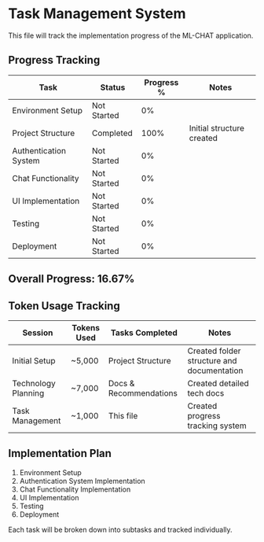 # Task Management System

This file will track the implementation progress of the ML-CHAT application.

## Progress Tracking

| Task | Status | Progress % | Notes |
|------|--------|------------|-------|
| Environment Setup | Not Started | 0% | |
| Project Structure | Completed | 100% | Initial structure created |
| Authentication System | Not Started | 0% | |
| Chat Functionality | Not Started | 0% | |
| UI Implementation | Not Started | 0% | |
| Testing | Not Started | 0% | |
| Deployment | Not Started | 0% | |

## Overall Progress: 16.67%

## Token Usage Tracking

| Session | Tokens Used | Tasks Completed | Notes |
|---------|-------------|-----------------|-------|
| Initial Setup | ~5,000 | Project Structure | Created folder structure and documentation |
| Technology Planning | ~7,000 | Docs & Recommendations | Created detailed tech docs |
| Task Management | ~1,000 | This file | Created progress tracking system | 

## Implementation Plan

1. Environment Setup
2. Authentication System Implementation
3. Chat Functionality Implementation
4. UI Implementation
5. Testing
6. Deployment

Each task will be broken down into subtasks and tracked individually.